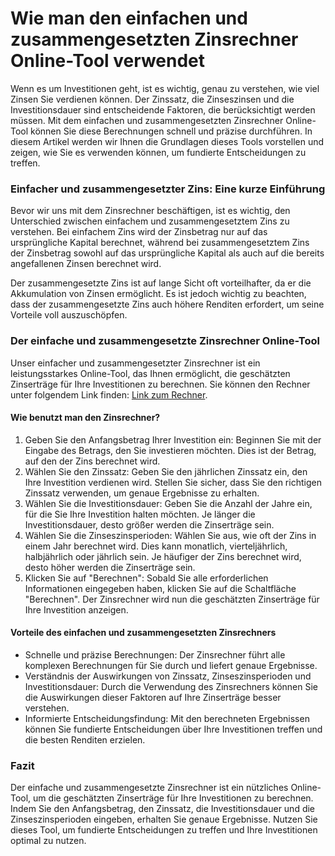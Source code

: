 Wie man den einfachen und zusammengesetzten Zinsrechner Online-Tool verwendet
=============================================================================

Wenn es um Investitionen geht, ist es wichtig, genau zu verstehen, wie viel Zinsen Sie verdienen können. Der Zinssatz, die Zinseszinsen und die Investitionsdauer sind entscheidende Faktoren, die berücksichtigt werden müssen. Mit dem einfachen und zusammengesetzten Zinsrechner Online-Tool können Sie diese Berechnungen schnell und präzise durchführen. In diesem Artikel werden wir Ihnen die Grundlagen dieses Tools vorstellen und zeigen, wie Sie es verwenden können, um fundierte Entscheidungen zu treffen.

### Einfacher und zusammengesetzter Zins: Eine kurze Einführung

Bevor wir uns mit dem Zinsrechner beschäftigen, ist es wichtig, den Unterschied zwischen einfachem und zusammengesetztem Zins zu verstehen. Bei einfachem Zins wird der Zinsbetrag nur auf das ursprüngliche Kapital berechnet, während bei zusammengesetztem Zins der Zinsbetrag sowohl auf das ursprüngliche Kapital als auch auf die bereits angefallenen Zinsen berechnet wird.

Der zusammengesetzte Zins ist auf lange Sicht oft vorteilhafter, da er die Akkumulation von Zinsen ermöglicht. Es ist jedoch wichtig zu beachten, dass der zusammengesetzte Zins auch höhere Renditen erfordert, um seine Vorteile voll auszuschöpfen.

### Der einfache und zusammengesetzte Zinsrechner Online-Tool

Unser einfacher und zusammengesetzter Zinsrechner ist ein leistungsstarkes Online-Tool, das Ihnen ermöglicht, die geschätzten Zinserträge für Ihre Investitionen zu berechnen. Sie können den Rechner unter folgendem Link finden: [Link zum Rechner](https://www.onlinecalculatorsfree.com/de/financial/simple-compound-interest-calculator.html).

#### Wie benutzt man den Zinsrechner?

1. Geben Sie den Anfangsbetrag Ihrer Investition ein: Beginnen Sie mit der Eingabe des Betrags, den Sie investieren möchten. Dies ist der Betrag, auf den der Zins berechnet wird.
2. Wählen Sie den Zinssatz: Geben Sie den jährlichen Zinssatz ein, den Ihre Investition verdienen wird. Stellen Sie sicher, dass Sie den richtigen Zinssatz verwenden, um genaue Ergebnisse zu erhalten.
3. Wählen Sie die Investitionsdauer: Geben Sie die Anzahl der Jahre ein, für die Sie Ihre Investition halten möchten. Je länger die Investitionsdauer, desto größer werden die Zinserträge sein.
4. Wählen Sie die Zinseszinsperioden: Wählen Sie aus, wie oft der Zins in einem Jahr berechnet wird. Dies kann monatlich, vierteljährlich, halbjährlich oder jährlich sein. Je häufiger der Zins berechnet wird, desto höher werden die Zinserträge sein.
5. Klicken Sie auf "Berechnen": Sobald Sie alle erforderlichen Informationen eingegeben haben, klicken Sie auf die Schaltfläche "Berechnen". Der Zinsrechner wird nun die geschätzten Zinserträge für Ihre Investition anzeigen.

#### Vorteile des einfachen und zusammengesetzten Zinsrechners

- Schnelle und präzise Berechnungen: Der Zinsrechner führt alle komplexen Berechnungen für Sie durch und liefert genaue Ergebnisse.
- Verständnis der Auswirkungen von Zinssatz, Zinseszinsperioden und Investitionsdauer: Durch die Verwendung des Zinsrechners können Sie die Auswirkungen dieser Faktoren auf Ihre Zinserträge besser verstehen.
- Informierte Entscheidungsfindung: Mit den berechneten Ergebnissen können Sie fundierte Entscheidungen über Ihre Investitionen treffen und die besten Renditen erzielen.

### Fazit

Der einfache und zusammengesetzte Zinsrechner ist ein nützliches Online-Tool, um die geschätzten Zinserträge für Ihre Investitionen zu berechnen. Indem Sie den Anfangsbetrag, den Zinssatz, die Investitionsdauer und die Zinseszinsperioden eingeben, erhalten Sie genaue Ergebnisse. Nutzen Sie dieses Tool, um fundierte Entscheidungen zu treffen und Ihre Investitionen optimal zu nutzen.